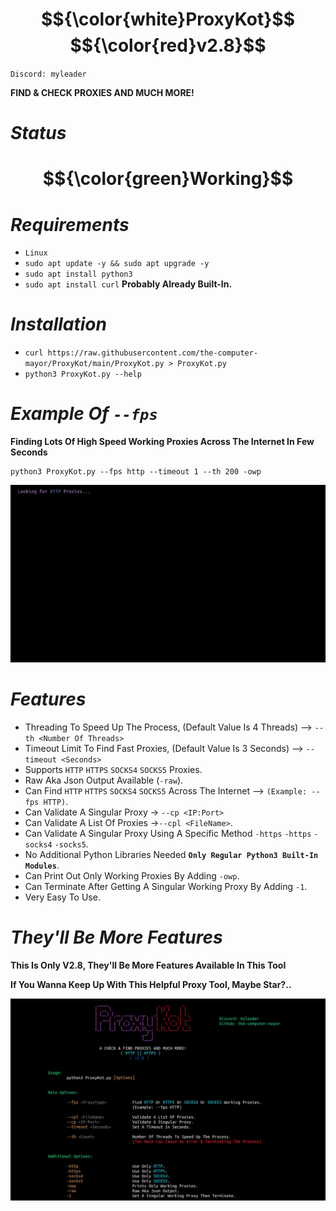 # $${\color{white}ProxyKot}$$ $${\color{red}v2.8}$$
`Discord: myleader`

**FIND & CHECK PROXIES AND MUCH MORE!**
# *Status*
# $${\color{green}Working}$$
# *Requirements*
-  `Linux`
-  `sudo apt update -y && sudo apt upgrade -y`
-  `sudo apt install python3`
-  `sudo apt install curl` **Probably Already Built-In.**

# *Installation*
   - `curl https://raw.githubusercontent.com/the-computer-mayor/ProxyKot/main/ProxyKot.py > ProxyKot.py`
   - `python3 ProxyKot.py --help`
# *Example Of `--fps`*
**Finding Lots Of High Speed Working Proxies Across The Internet In Few Seconds**  
```console
python3 ProxyKot.py --fps http --timeout 1 --th 200 -owp
```
![](https://github.com/the-computer-mayor/computer-mayor-db/blob/main/fps_v2.gif?raw=true)
# *Features*
- Threading To Speed Up The Process, (Default Value Is 4 Threads) --> `--th <Number Of Threads>`
- Timeout Limit To Find Fast Proxies, (Default Value Is 3 Seconds) --> `--timeout <Seconds>`
- Supports `HTTP` `HTTPS` `SOCKS4` `SOCKS5` Proxies.
- Raw Aka Json Output Available (`-raw`).
- Can Find `HTTP` `HTTPS` `SOCKS4` `SOCKS5` Across The Internet --> `(Example: --fps HTTP)`.
- Can Validate A Singular Proxy -> `--cp <IP:Port>`
- Can Validate A List Of Proxies ->`--cpl <FileName>`.
- Can Validate A Singular Proxy Using A Specific Method `-https` `-https` `-socks4` `-socks5`.
- No Additional Python Libraries Needed **`Only Regular Python3 Built-In Modules`**.
- Can Print Out Only Working Proxies By Adding `-owp`.
- Can Terminate After Getting A Singular Working Proxy By Adding `-1`.
- Very Easy To Use.
# *They'll Be More Features* 
**This Is Only V2.8, They'll Be More Features Available In This Tool**

**If You Wanna Keep Up With This Helpful Proxy Tool, Maybe Star?..**

![](https://github.com/the-computer-mayor/computer-mayor-db/blob/main/ProxyKot_v2.8.png?raw=true)
